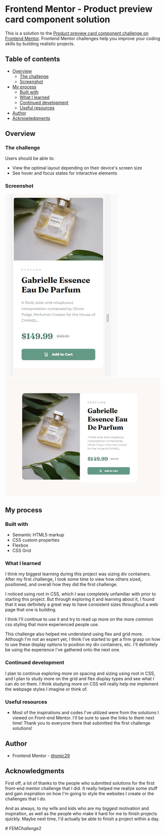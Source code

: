 # Frontend Mentor - Product preview card component solution

This is a solution to the [Product preview card component challenge on Frontend Mentor](https://www.frontendmentor.io/challenges/product-preview-card-component-GO7UmttRfa). Frontend Mentor challenges help you improve your coding skills by building realistic projects. 

## Table of contents

- [Overview](#overview)
  - [The challenge](#the-challenge)
  - [Screenshot](#screenshot)
- [My process](#my-process)
  - [Built with](#built-with)
  - [What I learned](#what-i-learned)
  - [Continued development](#continued-development)
  - [Useful resources](#useful-resources)
- [Author](#author)
- [Acknowledgments](#acknowledgments)

## Overview

### The challenge

Users should be able to:

- View the optimal layout depending on their device's screen size
- See hover and focus states for interactive elements

### Screenshot

![](Screenshots\375px.jpg)
![](Screenshots\1440px.jpg)

## My process

### Built with

- Semantic HTML5 markup
- CSS custom properties
- Flexbox
- CSS Grid

### What I learned

I think my biggest learning during this project was sizing div containers. After my first challenge, I took some time to view how others sized, positioned, and overall how they did the first challenge.

I noticed using root in CSS, which I was completely unfamiliar with prior to starting this project. But through exploring it and learning about it, I found that it was definitely a great way to have consistent sizes throughout a web page that one is building.

I think I'll continue to use it and try to read up more on the more common css styling that more experienced people use. 

This challenge also helped me understand using flex and grid more. Although I'm not an expert yet, I think I've started to get a firm grasp on how to use these display options to position my div containers, etc. I'll definitely be using the experience I've gathered onto the next one.

### Continued development

I plan to continue exploring more on spacing and sizing using root in CSS, and I plan to study more on the grid and flex display types and see what I can do on them. I think studying more on CSS will really help me implement the webpage styles I imagine or think of.

### Useful resources

- Most of the inspirations and codes I've utilized were from the solutions I viewed on Front-end Mentor. I'll be sure to save the links to them next time! Thank you to everyone there that submitted the first challenge solutions!

## Author

- Frontend Mentor - [@smic29](https://www.frontendmentor.io/profile/smic29)

## Acknowledgments

First off, a lot of thanks to the people who submitted solutions for the first front-end mentor challenge that I did. It really helped me realize some stuff and gain inspiration on how I'm going to style the websites I create or the challenges that I do.

And as always, to my wife and kids who are my biggest motivation and inspiration, as well as the people who make it hard for me to finish projects quickly. Maybe next time, I'd actually be able to finish a project within a day.

#   F E M _ C h a l l e n g e _ 2 
 
 